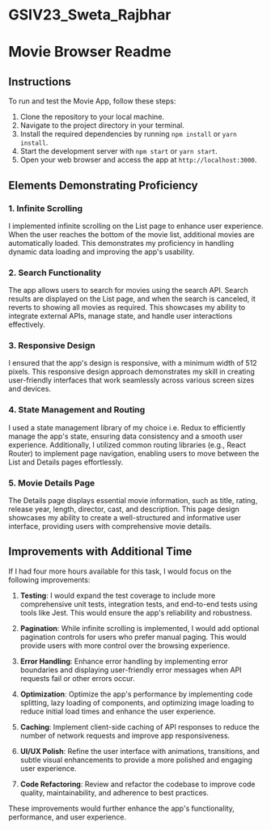 # GSIV23_Sweta_Rajbhar

# Movie Browser Readme

## Instructions

To run and test the Movie App, follow these steps:

1. Clone the repository to your local machine.
2. Navigate to the project directory in your terminal.
3. Install the required dependencies by running `npm install` or `yarn install`.
4. Start the development server with `npm start` or `yarn start`.
5. Open your web browser and access the app at `http://localhost:3000`.


## Elements Demonstrating Proficiency

### 1. Infinite Scrolling

I implemented infinite scrolling on the List page to enhance user experience. When the user reaches the bottom of the movie list, additional movies are automatically loaded. This demonstrates my proficiency in handling dynamic data loading and improving the app's usability.

### 2. Search Functionality

The app allows users to search for movies using the search API. Search results are displayed on the List page, and when the search is canceled, it reverts to showing all movies as required. This showcases my ability to integrate external APIs, manage state, and handle user interactions effectively.

### 3. Responsive Design

I ensured that the app's design is responsive, with a minimum width of 512 pixels. This responsive design approach demonstrates my skill in creating user-friendly interfaces that work seamlessly across various screen sizes and devices.

### 4. State Management and Routing

I used a state management library of my choice i.e. Redux to efficiently manage the app's state, ensuring data consistency and a smooth user experience. Additionally, I utilized common routing libraries (e.g., React Router) to implement page navigation, enabling users to move between the List and Details pages effortlessly.

### 5. Movie Details Page

The Details page displays essential movie information, such as title, rating, release year, length, director, cast, and description. This page design showcases my ability to create a well-structured and informative user interface, providing users with comprehensive movie details.


## Improvements with Additional Time

If I had four more hours available for this task, I would focus on the following improvements:

1. **Testing**: I would expand the test coverage to include more comprehensive unit tests, integration tests, and end-to-end tests using tools like Jest. This would ensure the app's reliability and robustness.

2. **Pagination**: While infinite scrolling is implemented, I would add optional pagination controls for users who prefer manual paging. This would provide users with more control over the browsing experience.

3. **Error Handling**: Enhance error handling by implementing error boundaries and displaying user-friendly error messages when API requests fail or other errors occur.

4. **Optimization**: Optimize the app's performance by implementing code splitting, lazy loading of components, and optimizing image loading to reduce initial load times and enhance the user experience.

5. **Caching**: Implement client-side caching of API responses to reduce the number of network requests and improve app responsiveness.

6. **UI/UX Polish**: Refine the user interface with animations, transitions, and subtle visual enhancements to provide a more polished and engaging user experience.

7. **Code Refactoring**: Review and refactor the codebase to improve code quality, maintainability, and adherence to best practices.

These improvements would further enhance the app's functionality, performance, and user experience.